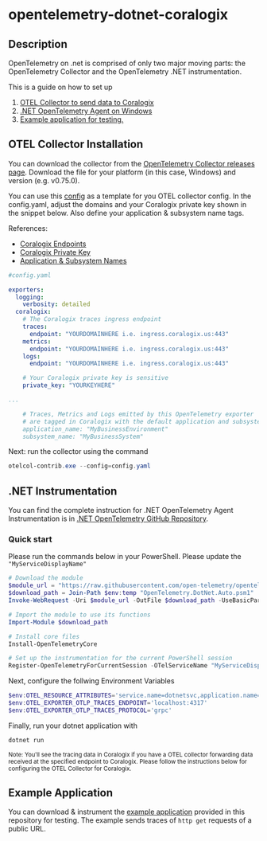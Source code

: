 # opentelemetry-dotnet-coralogix

## Description

OpenTelemetry on .net is comprised of only two major moving parts: the OpenTelemetry Collector and the OpenTelemetry .NET instrumentation. 

This is a guide on how to set up 
1. [OTEL Collector to send data to Coralogix](https://github.com/coralogix/opentelemetry-dotnet-coralogix#otel-collector-installation)
2. [.NET OpenTelemetry Agent on Windows](https://github.com/coralogix/opentelemetry-dotnet-coralogix#net-instrumentation)
3. [Example application for testing.](https://github.com/coralogix/opentelemetry-dotnet-coralogix#example-application)

## OTEL Collector Installation
You can download the collector from the [OpenTelemetry Collector releases page](https://github.com/open-telemetry/opentelemetry-collector/releases). Download the file for your platform (in this case, Windows) and version (e.g. v0.75.0). 

You can use this [config](https://github.com/coralogix/OpenTelemetry-.NET/blob/master/Example/Collector/config.yaml) as a template for you OTEL collector config.
In the config.yaml, adjust the domains and your Coralogix private key shown in the snippet below. Also define your application & subsystem name tags.

References:
- [Coralogix Endpoints](https://coralogix.com/docs/coralogix-endpoints/)
- [Coralogix Private Key](https://coralogix.com/docs/private-key/)
- [Application & Subsystem Names](https://coralogix.com/docs/application-and-subsystem-names/)


```yaml
#config.yaml

exporters:
  logging:
    verbosity: detailed
  coralogix:
    # The Coralogix traces ingress endpoint
    traces:
      endpoint: "YOURDOMAINHERE i.e. ingress.coralogix.us:443"
    metrics:
      endpoint: "YOURDOMAINHERE i.e. ingress.coralogix.us:443"
    logs:
      endpoint: "YOURDOMAINHERE i.e. ingress.coralogix.us:443"

    # Your Coralogix private key is sensitive
    private_key: "YOURKEYHERE"

...

    # Traces, Metrics and Logs emitted by this OpenTelemetry exporter 
    # are tagged in Coralogix with the default application and subsystem constants.
    application_name: "MyBusinessEnvironment"
    subsystem_name: "MyBusinessSystem"
```

Next: run the collector using the command

```powershell
otelcol-contrib.exe --config=config.yaml
```

## .NET Instrumentation

You can find the complete instruction for .NET OpenTelemetry Agent Instrumentation is in [.NET OpenTelemetry GitHub Repository](https://github.com/open-telemetry/opentelemetry-dotnet-instrumentation). 

### Quick start

Please run the commands below in your PowerShell. Please update the `"MyServiceDisplayName"`
```powershell
# Download the module
$module_url = "https://raw.githubusercontent.com/open-telemetry/opentelemetry-dotnet-instrumentation/v0.7.0/OpenTelemetry.DotNet.Auto.psm1"
$download_path = Join-Path $env:temp "OpenTelemetry.DotNet.Auto.psm1"
Invoke-WebRequest -Uri $module_url -OutFile $download_path -UseBasicParsing

# Import the module to use its functions
Import-Module $download_path

# Install core files
Install-OpenTelemetryCore

# Set up the instrumentation for the current PowerShell session
Register-OpenTelemetryForCurrentSession -OTelServiceName "MyServiceDisplayName"
```


Next, configure the follwing Environment Variables

```powershell
$env:OTEL_RESOURCE_ATTRIBUTES='service.name=dotnetsvc,application.name=dotnetapp cx.application.name=dotnetappcx,cx.subsystem.name=dotnetsubcx'
$env:OTEL_EXPORTER_OTLP_TRACES_ENDPOINT='localhost:4317'
$env:OTEL_EXPORTER_OTLP_TRACES_PROTOCOL='grpc'
```

Finally, run your dotnet application with

```powershell
dotnet run
```

<small>Note: You'll see the tracing data in Coralogix if you have a OTEL collector forwarding data received at the specified endpoint to Coralogix. Please follow the instructions below for configuring the OTEL Collector for Coralogix.</small>

## Example Application

You can download & instrument the [example application](https://github.com/coralogix/OpenTelemetry-.NET/tree/master/Example/dotnet) provided in this repository for testing. The example sends traces of `http get` requests of a public URL.

